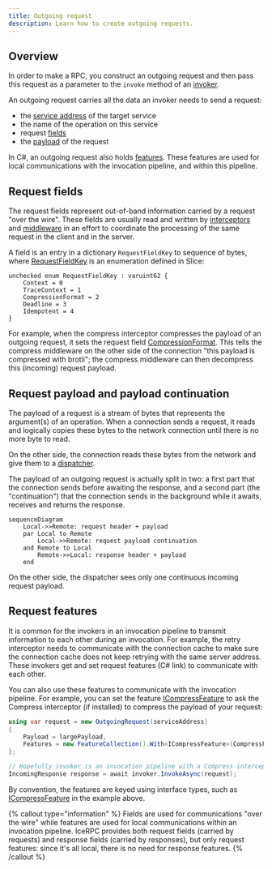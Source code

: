 ```yaml
---
title: Outgoing request
description: Learn how to create outgoing requests.
---
```


## Overview

In order to make a RPC, you construct an outgoing request and then pass this request as a parameter to the `invoke`
method of an [invoker](invocation-pipeline#the-invoker-abstraction).

An outgoing request carries all the data an invoker needs to send a request:

- the [service address](service-address) of the target service
- the name of the operation on this service
- request [fields](#request-fields)
- the [payload](invocation-pipleine#payload-and-payload-continuation) of the request

In C#, an outgoing request also holds [features](#request-features). These features are used for local communications
with the invocation pipeline, and within this pipeline.

## Request fields

The request fields represent out-of-band information carried by a request "over the wire". These fields are usually read
and written by [interceptors](interceptor) and [middleware](../dispatch/middleware) in an effort to coordinate the
processing of the same request in the client and in the server.

A field is an entry in a dictionary `RequestFieldKey` to sequence of bytes, where [RequestFieldKey][request-field-key]
is an enumeration defined in Slice:

```slice
unchecked enum RequestFieldKey : varuint62 {
    Context = 0
    TraceContext = 1
    CompressionFormat = 2
    Deadline = 3
    Idempotent = 4
}
```

For example, when the compress interceptor compresses the payload of an outgoing request, it sets the request field
[CompressionFormat][compression-format]. This tells the compress middleware on the other side of the connection "this
payload is compressed with brotli"; the compress middleware can then decompress this (incoming) request payload.

## Request payload and payload continuation

The payload of a request is a stream of bytes that represents the argument(s) of an operation. When a connection sends a
request, it reads and logically copies these bytes to the network connection until there is no more byte to read.

On the other side, the connection reads these bytes from the network and give them to a
[dispatcher](../dispatch/dispatch-pipeline#the-dispatcher-abstraction).

The payload of an outgoing request is actually split in two: a first part that the connection sends before awaiting the
response, and a second part (the "continuation") that the connection sends in the background while it awaits, receives
and returns the response.

```mermaid
sequenceDiagram
    Local->>Remote: request header + payload
    par Local to Remote
        Local->>Remote: request payload continuation
    and Remote to Local
        Remote->>Local: response header + payload
    end
```

On the other side, the dispatcher sees only one continuous incoming request payload.

## Request features

It is common for the invokers in an invocation pipeline to transmit information to each other during an invocation. For
example, the retry interceptor needs to communicate with the connection cache to make sure the connection cache does not
keep retrying with the same server address. These invokers get and set request features (C# link) to communicate with
each other.

You can also use these features to communicate with the invocation pipeline. For example, you can set the feature
[ICompressFeature][icompress-feature] to ask the Compress interceptor (if installed) to compress the payload of your
request:

```csharp
using var request = new OutgoingRequest(serviceAddress)
{
    Payload = largePayload,
    Features = new FeatureCollection().With<ICompressFeature>(CompressFeature.Compress)
};

// Hopefully invoker is an invocation pipeline with a Compress interceptor.
IncomingResponse response = await invoker.InvokeAsync(request);
```

By convention, the features are keyed using interface types, such as [ICompressFeature][icompress-feature] in the
example above.

{% callout type="information" %}
Fields are used for communications "over the wire" while features are used for local communications within an invocation
pipeline. IceRPC provides both request fields (carried by requests) and response fields (carried by responses), but
only request features: since it's all local, there is no need for response features.
{% /callout %}

[request-field-key]: csharp:IceRpc.RequestFieldKey
[compression-format]: csharp:IceRpc.RequestFieldKey#IceRpc_RequestFieldKey_CompressionFormat
[icompress-feature]: csharp:IceRpc.Features.ICompressFeature
